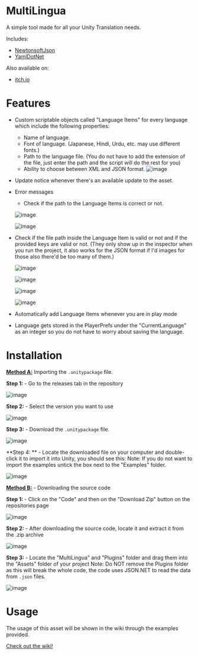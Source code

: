 # MultiLingua
A simple tool made for all your Unity Translation needs. 

Includes: 
- [NewtonsoftJson](https://github.com/JamesNK/Newtonsoft.Json)
- [YamlDotNet](https://github.com/aaubry/YamlDotNet)

Also available on:
- [itch.io](https://andrasdaradici.itch.io/multilingua)

# Features
- Custom scriptable objects called "Language Items" for every language which include the following properties:
  - Name of language.
  - Font of language. (Japanese, Hindi, Urdu, etc. may use different fonts.)
  - Path to the language file. (You do not have to add the extension of the file, just enter the path and the script will do the rest for you)
  - Ability to choose between XML and JSON format.
  ![image](https://github.com/andrasdaradici/multilingua/assets/90605554/b9b69c05-3d29-4e0b-8a18-9a7cd0310a65)
- Update notice whenever there's an available update to the asset.
- Error messages
  - Check if the path to the Language Items is correct or not.

  ![image](https://github.com/andrasdaradici/multilingua/assets/90605554/a9bb6cef-3f62-4005-b9c9-dcae10362ab6)
  
  ![image](https://github.com/andrasdaradici/multilingua/assets/90605554/96f39eef-b46c-43f8-a039-88e25c7a8e5a)
  
- Check if the file path inside the Language Item is valid or not and if the provided keys are valid or not. (They only show up in the inspector when you run the project, it also works for the JSON format if I'd images for those also there'd be too many of them.)

  ![image](https://github.com/andrasdaradici/multilingua/assets/90605554/8fc5b9a6-ebe4-474b-81ac-e132770103d1)

  ![image](https://github.com/andrasdaradici/multilingua/assets/90605554/5d959db4-5575-4da2-a1d2-f5ce28c12c63)

  ![image](https://github.com/andrasdaradici/multilingua/assets/90605554/a0edbc6e-16a7-4e21-9a10-8d5b377dc830)

  ![image](https://github.com/andrasdaradici/multilingua/assets/90605554/6175ea1a-7f49-439b-ba7f-7ed8422b6ccc)

- Automatically add Language Items whenever you are in play mode
- Language gets stored in the PlayerPrefs under the "CurrentLanguage" as an integer so you do not have to worry about saving the language.

# Installation

**<ins>Method A:</ins>** Importing the `.unitypackage` file.

**Step 1:** - Go to the releases tab in the repository

![image](https://github.com/andrasdaradici/multilingua/assets/90605554/fab23d6c-0db3-4e3b-a1fa-7f754c6623ba)

**Step 2:** - Select the version you want to use

![image](https://github.com/andrasdaradici/multilingua/assets/90605554/00c2bd3e-0243-4fd2-8fcb-be394cb5dc38)

**Step 3:** - Download the `.unitypackage` file.

![image](https://github.com/andrasdaradici/multilingua/assets/90605554/7f91f6f5-68cd-43b6-9cf7-45b0c13b074f)

**Step 4: ** - Locate the downloaded file on your computer and double-click it to import it into Unity, you should see this:
Note: If you do not want to import the examples untick the box next to the "Examples" folder.

![image](https://github.com/andrasdaradici/multilingua/assets/90605554/408a15fb-9caa-4091-82c7-a99fbbc99bde)

**<ins>Method B:</ins>** - Downloading the source code

**Step 1:** - Click on the "Code" and then on the "Download Zip" button on the repositories page

![image](https://github.com/andrasdaradici/multilingua/assets/90605554/39389138-5b51-4ee4-9dda-2cf78938d480)

**Step 2:** - After downloading the source code, locate it and extract it from the .zip archive

![image](https://github.com/andrasdaradici/multilingua/assets/90605554/367f43b6-2d1c-4c7d-9a82-31d4e9478060)

**Step 3:** - Locate the "MultiLingua" and "Plugins" folder and drag them into the "Assets" folder of your project
Note: Do NOT remove the Plugins folder as this will break the whole code, the code uses JSON.NET to read the data from `.json` files.

![image](https://github.com/andrasdaradici/multilingua/assets/90605554/7b282fdb-0dc2-45a5-8fdc-fd7c70b214ac)

# Usage
The usage of this asset will be shown in the wiki through the examples provided. 

[Check out the wiki!](https://github.com/andrasdaradici/multilingua/wiki/01-Overview)
